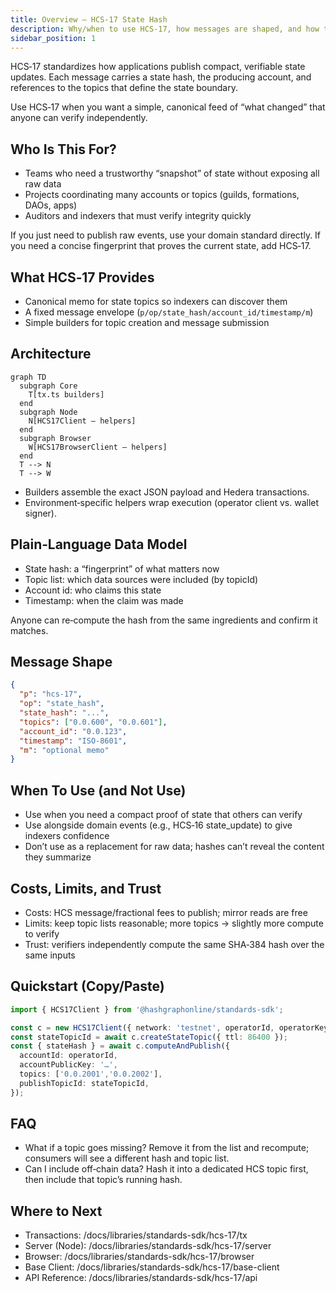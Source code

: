 ```yaml
---
title: Overview — HCS‑17 State Hash
description: Why/when to use HCS‑17, how messages are shaped, and how to publish state hashes using the Standards SDK (Node and Browser).
sidebar_position: 1
---
```


HCS‑17 standardizes how applications publish compact, verifiable state updates. Each message carries a state hash, the producing account, and references to the topics that define the state boundary.

Use HCS‑17 when you want a simple, canonical feed of “what changed” that anyone can verify independently.

## Who Is This For?

- Teams who need a trustworthy “snapshot” of state without exposing all raw data
- Projects coordinating many accounts or topics (guilds, formations, DAOs, apps)
- Auditors and indexers that must verify integrity quickly

If you just need to publish raw events, use your domain standard directly. If you need a concise fingerprint that proves the current state, add HCS‑17.

## What HCS‑17 Provides

- Canonical memo for state topics so indexers can discover them
- A fixed message envelope (`p/op/state_hash/account_id/timestamp/m`)
- Simple builders for topic creation and message submission

## Architecture

```mermaid
graph TD
  subgraph Core
    T[tx.ts builders]
  end
  subgraph Node
    N[HCS17Client — helpers]
  end
  subgraph Browser
    W[HCS17BrowserClient — helpers]
  end
  T --> N
  T --> W
```

- Builders assemble the exact JSON payload and Hedera transactions.
- Environment‑specific helpers wrap execution (operator client vs. wallet signer).

## Plain‑Language Data Model

- State hash: a “fingerprint” of what matters now
- Topic list: which data sources were included (by topicId)
- Account id: who claims this state
- Timestamp: when the claim was made

Anyone can re‑compute the hash from the same ingredients and confirm it matches.

## Message Shape

```json
{
  "p": "hcs-17",
  "op": "state_hash",
  "state_hash": "...",
  "topics": ["0.0.600", "0.0.601"],
  "account_id": "0.0.123",
  "timestamp": "ISO-8601",
  "m": "optional memo"
}
```

## When To Use (and Not Use)

- Use when you need a compact proof of state that others can verify
- Use alongside domain events (e.g., HCS‑16 state_update) to give indexers confidence
- Don’t use as a replacement for raw data; hashes can’t reveal the content they summarize

## Costs, Limits, and Trust

- Costs: HCS message/fractional fees to publish; mirror reads are free
- Limits: keep topic lists reasonable; more topics → slightly more compute to verify
- Trust: verifiers independently compute the same SHA‑384 hash over the same inputs

## Quickstart (Copy/Paste)

```ts
import { HCS17Client } from '@hashgraphonline/standards-sdk';

const c = new HCS17Client({ network: 'testnet', operatorId, operatorKey });
const stateTopicId = await c.createStateTopic({ ttl: 86400 });
const { stateHash } = await c.computeAndPublish({
  accountId: operatorId,
  accountPublicKey: '…',
  topics: ['0.0.2001','0.0.2002'],
  publishTopicId: stateTopicId,
});
```

## FAQ

- What if a topic goes missing? Remove it from the list and recompute; consumers will see a different hash and topic list.
- Can I include off‑chain data? Hash it into a dedicated HCS topic first, then include that topic’s running hash.

## Where to Next

- Transactions: /docs/libraries/standards-sdk/hcs-17/tx
- Server (Node): /docs/libraries/standards-sdk/hcs-17/server
- Browser: /docs/libraries/standards-sdk/hcs-17/browser
- Base Client: /docs/libraries/standards-sdk/hcs-17/base-client
- API Reference: /docs/libraries/standards-sdk/hcs-17/api
